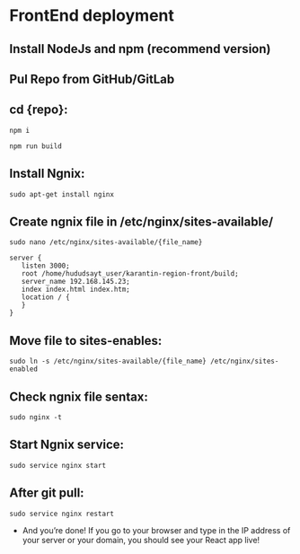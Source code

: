 # FrontEnd deployment

## Install NodeJs and npm (recommend version) 

## Pul Repo from GitHub/GitLab

## cd {repo}:
    npm i
    
    npm run build

## Install Ngnix:
  ```sudo apt-get install nginx```

## Create ngnix file in /etc/nginx/sites-available/
  ```sudo nano /etc/nginx/sites-available/{file_name}```
  
  ```
  server {
     listen 3000;
     root /home/hududsayt_user/karantin-region-front/build;
     server_name 192.168.145.23;
     index index.html index.htm;
     location / {
     }
  }
  ```
## Move file to sites-enables:
  ```sudo ln -s /etc/nginx/sites-available/{file_name} /etc/nginx/sites-enabled```

## Check ngnix file sentax:
  ```sudo nginx -t```

## Start Ngnix service:
  ```sudo service nginx start```

## After git pull:
  ```sudo service nginx restart```


  - And you’re done! If you go to your browser and type in the IP address of your server or your domain, you should see your React app live!
